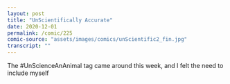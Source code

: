 ```yaml
---
layout: post
title: "UnScientifically Accurate"
date: 2020-12-01
permalink: /comic/225
comic-source: "assets/images/comics/unScientific2_fin.jpg"
transcript: ""
---
```


The #UnScienceAnAnimal tag came around this week, and I felt the need to include myself
